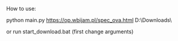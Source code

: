 How to use:

python main.py https://op.wbijam.pl/spec_ova.html D:\Downloads\ 

or run start_download.bat (first change arguments)